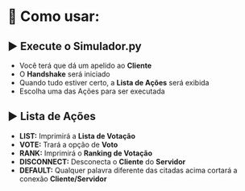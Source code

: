 <h1>📄 Como usar:</h1>
  <h2>▶️ Execute o <Strong>Simulador.py</Strong></h2>
    <ul>
      <li>Você terá que dá um apelido ao <Strong>Cliente</Strong></li>
      <li>O <Strong>Handshake</Strong> será iniciado</li>
      <li>Quando tudo estiver certo, a <Strong>Lista de Ações</Strong> será exibida</li>
      <li>Escolha uma das Ações para ser executada</li>
    </ul>
  <h2>▶️ Lista de Ações</h2> 
    <ul>
      <li><Strong>LIST:</Strong> Imprimirá a <Strong>Lista de Votação</Strong></li>
      <li><Strong>VOTE:</Strong> Trará a opção de <Strong>Voto</Strong></li>
      <li><Strong>RANK:</Strong> Imprimirá o <Strong>Ranking de Votação</Strong></li>
      <li><Strong>DISCONNECT:</Strong> Desconecta o <Strong>Cliente</Strong> do <Strong>Servidor</Strong></li>
      <li><Strong>DEFAULT:</Strong> Qualquer palavra diferente das citadas acima cortará a conexão <Strong>Cliente/Servidor</Strong></li>
    </ul>
